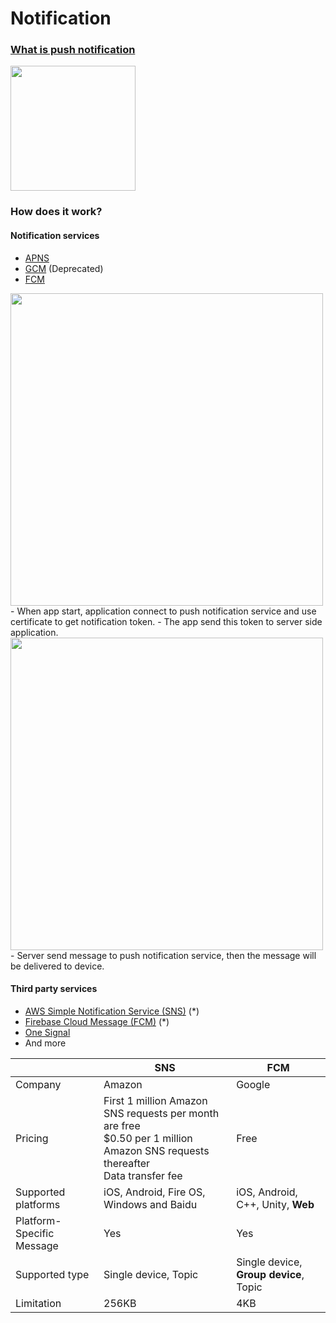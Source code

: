 # Notification

### [What is push notification](https://onesignal.com/what-are-push-notifications)
<img src="https://www.tune.com/tune-com-content/uploads/2017/02/21-Pg-iphone.jpg" width="200px">

### How does it work?
#### Notification services
- [APNS](https://developer.apple.com/library/archive/documentation/NetworkingInternet/Conceptual/RemoteNotificationsPG/APNSOverview.html)
- [GCM](https://developers.google.com/cloud-messaging/) (Deprecated)
- [FCM](https://firebase.google.com/docs/cloud-messaging/)

<img src="https://developer.apple.com/library/archive/documentation/NetworkingInternet/Conceptual/RemoteNotificationsPG/Art/token_generation_2x.png" width="500px">
- When app start, application connect to push notification service and use certificate to get notification token.
- The app send this token to server side application.


<img src="https://developer.apple.com/library/archive/documentation/NetworkingInternet/Conceptual/RemoteNotificationsPG/Art/token_trust_2x.png" width="500px">
- Server send message to push notification service, then the message will be delivered to device.

#### Third party services
- [AWS Simple Notification Service (SNS)](https://aws.amazon.com/sns/) (*)
- [Firebase Cloud Message (FCM)](https://firebase.google.com/docs/cloud-messaging/) (*)
- [One Signal](https://onesignal.com/)
- And more

|                   | SNS | FCM |
|-------------------|-----------------------------------------------------------------------------------------------------------------------------------|-----------------------------|
|       Company     |                                                     Amazon                                                                        | Google                      |
|       Pricing     | First 1 million Amazon SNS requests per month are free<br>$0.50 per 1 million Amazon SNS requests thereafter<br>Data transfer fee | Free                        |
|Supported platforms| iOS, Android, Fire OS, Windows and Baidu                                                                                          | iOS, Android, C++, Unity, **Web**|
|Platform-Specific Message| Yes																															| Yes
|Supported type     | Single device, Topic																												| Single device, **Group device**, Topic
|      Limitation   | 256KB																																| 4KB						  |
